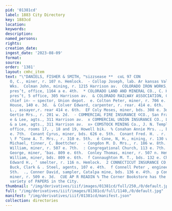 ```yaml
---
pid: '01381cd'
label: 1883 City Directory
key: 1883cd
location: 
keywords: 
description: 
named_persons: 
rights: 
creation_date: 
ingest_date: '2023-08-09'
format: 
source: 
order: '1381'
layout: cmhc_item
text: "\"DANIELS, FISHER & SMITH, ™sizzsease **  coL 97 CON              . Collister
  O, C., miner, r. 107 n. Hemlock.  - Collop Joseph, lab. Ar kansas Valley Sampling
  Wks.  Colman John, mining, r. 1215 Harrison av.  COLORADO IRON WORKS, Nelson Hallock,
  pres’t, office, 1164 a e. 4th.  * COLORADO LAND AND MINERAL CO., C. H. Collins,
  pres’t, 5 office, 305 Harrison av.  & COLORADO RAILWAY ASSOCIATION, C. H. Griffin,
  chief in- — spector, Union depot.  e. Colton Peter, miner, r. 706 e. 6th.  = Columbus
  House, 140 e. 3d.  & Colver Edward, carpenter, r. rear. 414 e. 6th.  *- Colver Edward
  L., assayer,r. rear 414 e. 6th.  EF Coly Moses, miner, bds. 308 e. 3d.  x’ Comfort
  Gertie Mrs., r. 201 w. 2d.  - COMMERCIAL FIRE INSURANCE ©CO., San Francisco; Streeter
  e & Lee, agts., 311 Harrison av.  x COMMERCIAL UNION INSURANCE CO., London; Streeter
  & a Lee, agts., 311 Harrison av.  x» COMSTOCK MINING Co., J. N. Templer, pres’t,
  office, rooms 17, , 18 and 19, Howell bik.  % Conahan Annie Mrs. ., boarding, 722
  e. 7th.  Conant Cyrus, miner, bds. 626 e. 5th.  Conant Fred. H. . r. 184 w. 8th.
  \ F “Cone A. T. Mrs., r. 310 e. 5th.  é Cone, N, H., mining, r. 130 w. 7th.  ~.Conerty
  Michael, tinner, C. Boettcher.  - Congdon M. D. Mrs., r. 186 w. 8th.  Fk Congdon
  William, miner, r. 507 e. 7th.  : Congregational Church, 113 e. 7th.  &: Conley
  George, miner, ‘bas. 809 e. 6th.  Conley Thomas, miner, r. 507 n. Hemlock.  k Conley
  William, miner, bds. 809 e. 6th.  f Connaughton M. T., bds. 132 e. Chestnut.  .-Connay
  Edward H., ’ smelter, r. 116 n. Hemlock.  2 CONNECTICUT INSURANCE CO., Hartford;
  Buck, Clark & . Steel, agents, 107 e. 4th.  f Connell Peter , engineer, r. 321 e.
  Sth.  ., Conner David, sampler, Catalpa mine, bds. 136 e. 4th.  p Conner James H.,
  miner, r. 509 e. 3d.  CUE AP R READIN % The Corner Bookstore has the largest e »
  variety of PAPERS in the City.         "
thumbnail: "/img/derivatives/iiif/images/01381cd/full/250,/0/default.jpg"
full: "/img/derivatives/iiif/images/01381cd/full/1140,/0/default.jpg"
manifest: "/img/derivatives/iiif/01381cd/manifest.json"
collection: directories
---
```

